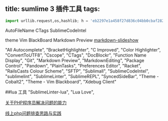 title: sumlime 3 插件工具
tags: 
---


```python
import urllib.request,os,hashlib; h = 'eb2297e1a458f27d836c04bb0cbaf282' + 'd0e7a3098092775ccb37ca9d6b2e4b7d'; pf = 'Package Control.sublime-package'; ipp = sublime.installed_packages_path(); urllib.request.install_opener( urllib.request.build_opener( urllib.request.ProxyHandler()) ); by = urllib.request.urlopen( 'http://packagecontrol.io/' + pf.replace(' ', '%20')).read(); dh = hashlib.sha256(by).hexdigest(); print('Error validating download (got %s instead of %s), please try manual install' % (dh, h)) if dh != h else open(os.path.join( ipp, pf), 'wb' ).write(by) 
```

AutoFileName
CTags
SublimeCodeIntel

theme 
Vim BlackBoard
Markdown Preview
[markdown-slideshow]( https://github.com/ogom/sublimetext-markdown-slideshow/blob/gh-pages/docs/index.md)




"All Autocomplete",
"BracketHighlighter",
"C Improved",
"Color Highlighter",
"ConvertToUTF8",
"Cscope",
"CTags",
"DocBlockr",
"Function Name Display",
"Git",
"Markdown Preview",
"MarkdownEditing",
"Package Control",
"Pandown",
"PlainTasks",
"Preferences Editor",
"Racket",
"RailsCasts Colour Scheme",
"SFTP",
"Sublimall",
"SublimeCodeIntel",
"sublimelint",
"SublimeLinter",
"SublimeREPL",
"SyncedSideBar",
"Theme - Cobalt2",
"Theme - Vim Blackboard",
"Xdebug Client"

##lua 工具
"SublimeLinter-lua",
"Lua Love",


[关于PHP程序员解决问题的能力](http://rango.swoole.com/archives/340)

[线上php问题排查思路与实践](http://www.bo56.com/%E7%BA%BF%E4%B8%8Aphp%E9%97%AE%E9%A2%98%E6%8E%92%E6%9F%A5%E6%80%9D%E8%B7%AF%E4%B8%8E%E5%AE%9E%E8%B7%B5/)



